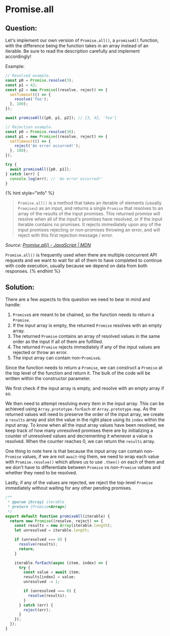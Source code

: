 # Promise.all

## Question:

Let's implement our own version of `Promise.all()`, a `promiseAll` function, with the difference being the function takes in an array instead of an iterable. Be sure to read the description carefully and implement accordingly!

Example:

```javascript
// Resolved example.
const p0 = Promise.resolve(3);
const p1 = 42;
const p2 = new Promise((resolve, reject) => {
  setTimeout(() => {
    resolve('foo');
  }, 100);
});

await promiseAll([p0, p1, p2]); // [3, 42, 'foo']
```

```javascript
// Rejection example.
const p0 = Promise.resolve(30);
const p1 = new Promise((resolve, reject) => {
  setTimeout(() => {
    reject('An error occurred!');
  }, 100);
});

try {
  await promiseAll([p0, p1]);
} catch (err) {
  console.log(err); // 'An error occurred!'
}

```

{% hint style="info" %}


> `Promise.all()` is a method that takes an iterable of elements (usually `Promises`) as an input, and returns a single `Promise` that resolves to an array of the results of the input promises. This returned promise will resolve when all of the input's promises have resolved, or if the input iterable contains no promises. It rejects immediately upon any of the input promises rejecting or non-promises throwing an error, and will reject with this first rejection message / error.

_Source:_ [_Promise.all() - JavaScript | MDN_](https://developer.mozilla.org/en-US/docs/Web/JavaScript/Reference/Global\_Objects/Promise/all)

`Promise.all()` is frequently used when there are multiple concurrent API requests and we want to wait for all of them to have completed to continue with code execution, usually because we depend on data from both responses.
{% endhint %}

## Solution:

There are a few aspects to this question we need to bear in mind and handle:

1. `Promise`s are meant to be chained, so the function needs to return a `Promise`.
2. If the input array is empty, the returned `Promise` resolves with an empty array.
3. The returned `Promise` contains an array of resolved values in the same order as the input if all of them are fulfilled.
4. The returned `Promise` rejects immediately if any of the input values are rejected or throw an error.
5. The input array can contain non-`Promise`s.

Since the function needs to return a `Promise`, we can construct a `Promise` at the top level of the function and return it. The bulk of the code will be written within the constructor parameter.

We first check if the input array is empty, and resolve with an empty array if so.

We then need to attempt resolving every item in the input array. This can be achieved using `Array.prototype.forEach` or `Array.prototype.map`. As the returned values will need to preserve the order of the input array, we create a `results` array and slot the value in the right place using its `index` within the input array. To know when all the input array values have been resolved, we keep track of how many unresolved promises there are by initializing a counter of unresolved values and decrementing it whenever a value is resolved. When the counter reaches 0, we can return the `results` array.

One thing to note here is that because the input array can contain non-`Promise` values, if we are not `await`-ing them, we need to wrap each value with `Promise.resolve()` which allows us to use `.then()` on each of them and we don't have to differentiate between `Promise` vs non-`Promise` values and whether they need to be resolved.

Lastly, if any of the values are rejected, we reject the top-level `Promise` immediately without waiting for any other pending promises.

```javascript
/**
 * @param {Array} iterable
 * @return {Promise<Array>}
 */
export default function promiseAll(iterable) {
  return new Promise((resolve, reject) => {
    const results = new Array(iterable.length);
    let unresolved = iterable.length;

    if (unresolved === 0) {
      resolve(results);
      return;
    }

    iterable.forEach(async (item, index) => {
      try {
        const value = await item;
        results[index] = value;
        unresolved -= 1;

        if (unresolved === 0) {
          resolve(results);
        }
      } catch (err) {
        reject(err);
      }
    });
  });
}

```

